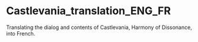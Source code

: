 # Castlevania_translation_ENG_FR
Translating the dialog and contents of Castlevania, Harmony of Dissonance, into French. 
